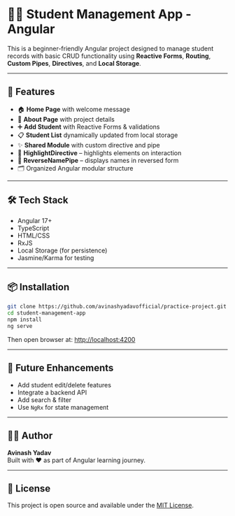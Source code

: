 # 🧑‍🎓 Student Management App - Angular

This is a beginner-friendly Angular project designed to manage student records with basic CRUD functionality using **Reactive Forms**, **Routing**, **Custom Pipes**, **Directives**, and **Local Storage**.

---

## 🚀 Features

- 🏠 **Home Page** with welcome message
- 📖 **About Page** with project details
- ➕ **Add Student** with Reactive Forms & validations
- 📋 **Student List** dynamically updated from local storage
- ✨ **Shared Module** with custom directive and pipe
- 🧠 **HighlightDirective** – highlights elements on interaction
- 🔁 **ReverseNamePipe** – displays names in reversed form
- 🗂️ Organized Angular modular structure

---

## 🛠️ Tech Stack

- Angular 17+
- TypeScript
- HTML/CSS
- RxJS
- Local Storage (for persistence)
- Jasmine/Karma for testing

---


## 📦 Installation

```bash
git clone https://github.com/avinashyadavofficial/practice-project.git
cd student-management-app
npm install
ng serve
```

Then open browser at: [http://localhost:4200](http://localhost:4200)

---

## 🧠 Future Enhancements

- Add student edit/delete features
- Integrate a backend API
- Add search & filter
- Use `NgRx` for state management

---

## 👨‍💻 Author

**Avinash Yadav**  
Built with ❤️ as part of Angular learning journey.

---

## 📄 License

This project is open source and available under the [MIT License](LICENSE).

